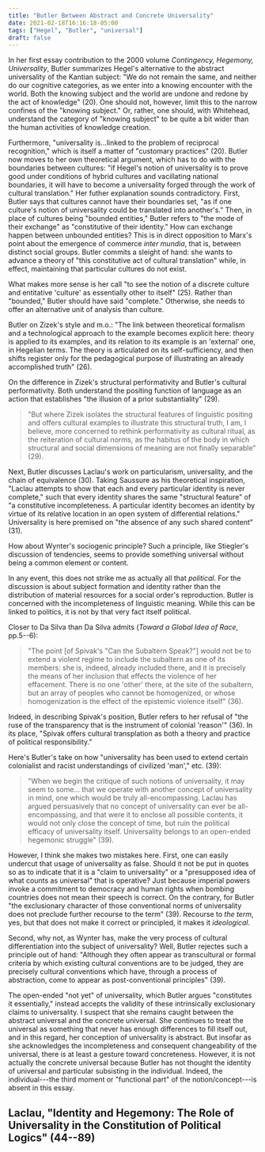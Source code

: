 ```yaml
---
title: "Butler Between Abstract and Concrete Universality"
date: 2021-02-18T16:16:18-05:00
tags: ["Hegel", "Butler", "universal"]
draft: false
---
```


In her first essay contribution to the 2000 volume *Contingency, Hegemony, Universality*, Butler summarizes Hegel's alternative to the abstract universality of the Kantian subject:
"We do not remain the same, and neither do our cognitive categories, as we enter into a knowing encounter with the world.
Both the knowing subject and the world are undone and redone by the act of knowledge" (20).
One should not, however, limit this to the narrow confines of the "knowing subject."
Or, rather, one should, with Whitehead, understand the category of "knowing subject" to be quite a bit wider than the human activities of knowledge creation.

Furthermore, "universality is...linked to the problem of reciprocal recognition," which is itself a matter of "customary practices" (20).
Butler now moves to her own theoretical argument, which has to do with the boundaries between cultures:
"if Hegel's notion of universality is to prove good under conditions of hybrid cultures and vacillating national boundaries, 
it will have to become a universality forged through the work of cultural translation."
Her futher explanation sounds contradictory.
First, Butler says that cultures cannot have their boundaries set, "as if one culture's notion of universality could be translated into another's."
Then, in place of cultures being "bounded entities," Butler refers to "the mode of their exchange" as "constitutive of their identity."
How can exchange happen between unbounded entities? 
This is in direct opposition to Marx's point about the emergence of commerce *inter mundia*, that is, between distinct social groups.
Butler commits a sleight of hand: she wants to advance a theory of "this constitutive act of cultural translation" while, in effect, maintaining that particular cultures do not exist.

What makes more sense is her call "to see the notion of a discrete culture and entitative 'culture' as essentially other to itself" (25).
Rather than "bounded," Butler should have said "complete."
Otherwise, she needs to offer an alternative unit of analysis than culture.

Butler on Zizek's style and m.o.:
"The link between theoretical formalism and a technological approach to the example becomes explicit here: 
theory is applied to its examples, and its relation to its example is an 'external' one, in Hegelian terms. 
The theory is articulated on its self-sufficiency, and then shifts register only for the pedagogical purpose of illustrating an already accomplished truth" (26).

On the difference in Zizek's structural performativity and Butler's cultural performativity.
Both understand the positing function of language as an action that establishes "the illusion of a prior substantiality" (29).

> "But where Zizek isolates the structural features of linguistic positing and offers cultural
examples to illustrate this structural truth, 
I am, I believe, more concerned to rethink performativity as cultural ritual, as the reiteration of cultural norms, as the habitus of the body in which structural and social dimensions of meaning are not finally separable" (29).

Next, Butler discusses Laclau's work on particularism, universality, and the chain of equivalence (30).
Taking Saussure as his theoretical inspiration, "Laclau attempts to show that each and every particular identity is never complete," such that every identity shares the same "structural feature" of "a constitutive incompleteness.
A particular identity becomes an identity by virtue of its relative location in an open system of differential relations."
Universality is here premised on "the absence of any such shared content" (31).

How about Wynter's sociogenic principle?
Such a principle, like Stiegler's discussion of tendencies, seems to provide something universal without being a common element or content.

In any event, this does not strike me as actually all that *political*.
For the discussion is about subject formation and identity rather than the distribution of material resources for a social order's reproduction.
Butler is concerned with the incompleteness of linguistic meaning.
While this can be linked to politics, it is not by that very fact itself political.

Closer to Da Silva than Da Silva admits (*Toward a Global Idea of Race*, pp.5--6):

> "The point [of Spivak's "Can the Subaltern Speak?"] would
not be to extend a violent regime to include the subaltern as one of its
members: she is, indeed, already included there, and it is precisely the
means of her inclusion that effects the violence of her effacement. 
There is no one 'other' there, at the site of the subaltern, but an array of 
peoples who cannot be homogenized, or whose homogenization is the effect
of the epistemic violence itself" (36).

Indeed, in describing Spivak's position, Butler refers to her refusal of "the ruse of the transparency that is the instrument of colonial 'reason'" (36).
In its place, "Spivak offers cultural transplation as both a theory and practice of political responsibility."

Here's Butler's take on how "universality has been used to extend certain colonialist and racist understandings of civilized 'man'," etc. (39):

> "When we begin the critique of such notions of universality, 
it may seem to some... that we operate with another concept of universality in
mind, one which would be truly all-encompassing. 
Laclau has argued persuasively that no concept of universality can ever be all-encompassing, 
and that were it to enclose all possible contents, it would not only
close the concept of time, but ruin the political efficacy of universality itself. 
Universality belongs to an open-ended hegemonic struggle" (39).

However, I think she makes two mistakes here.
First, one can easily undercut that usage of universality as false.
Should it not be put in quotes so as to indicate that it is a "claim to universality" or a "presupposed idea of what counts as universal" that is operative? 
Just because imperial powers invoke a commitment to democracy and human rights when bombing countries does not mean their speech is correct.
On the contrary, for Butler "the exclusionary character of those conventional norms of universality does not preclude further recourse to the term" (39).
Recourse to *the term*, yes, but that does not make it correct or principled, it makes it *ideological*.

Second, why not, as Wynter has, make the very process of cultural differentiation into the subject of universality?
Well, Butler rejectes such a principle out of hand:
"Although they often appear as transcultural or formal
criteria by which existing cultural conventions are to be judged, they are
precisely cultural conventions which have, through a process of abstraction, 
come to appear as post-conventional principles" (39).

The open-ended "not yet" of universality, which Butler argues "constitutes it essentially," instead accepts the validity of these intrinsically exclusionary claims to universality.
I suspect that she remains caught between the abstract universal and the concrete universal.
She continues to treat the universal as something that never has enough differences to fill itself out, and in this regard, her conception of universality is abstract.
But insofar as she acknowledges the incompleteness and consequent changeability of the universal, there is at least a gesture toward concreteness.
However, it is not actually the concrete universal because Butler has not thought the identity of universal and particular subsisting in the individual.
Indeed, the individual---the third moment or "functional part" of the notion/concept---is absent in this essay.

## Laclau, "Identity and Hegemony: The Role of Universality in the Constitution of Political Logics" (44--89)


